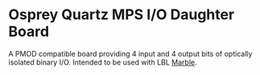 # Osprey Quartz MPS I/O Daughter Board

A PMOD compatible board providing 4 input and 4 output
bits of optically isolated binary I/O.
Intended to be used with LBL [Marble](https://github.com/BerkeleyLab/Marble).

